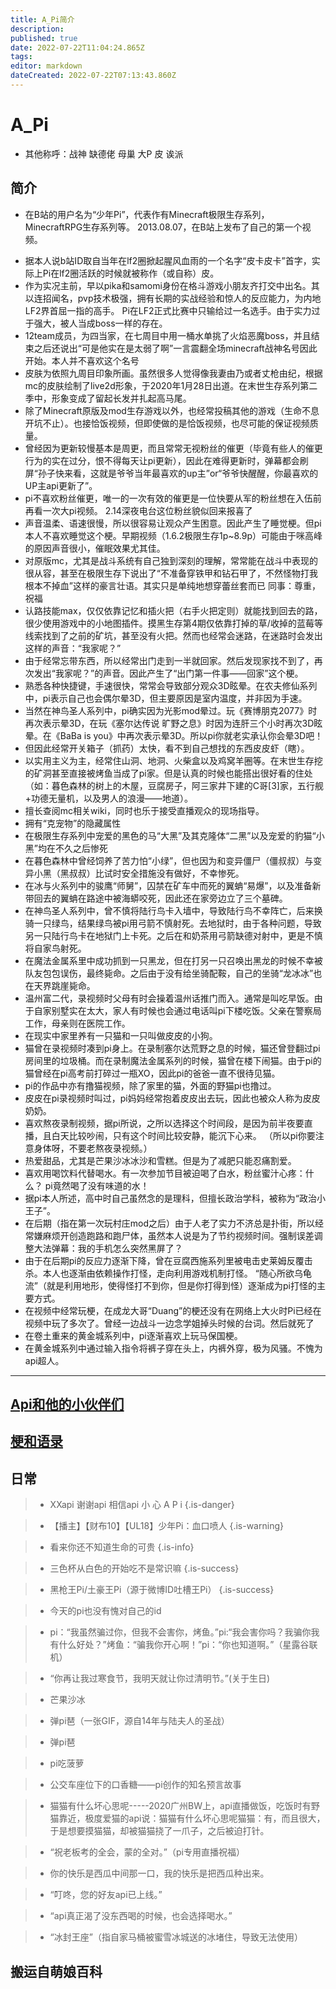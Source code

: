 ```yaml
---
title: A_Pi简介
description: 
published: true
date: 2022-07-22T11:04:24.865Z
tags: 
editor: markdown
dateCreated: 2022-07-22T07:13:43.860Z
---
```


 # A_Pi
+ 其他称呼：战神 缺德佬 母巢 大P 皮 诶派
## 简介
- 在B站的用户名为“少年Pi”，代表作有Minecraft极限生存系列，MinecraftRPG生存系列等。 2013.08.07，在B站上发布了自己的第一个视频。
+ 据本人说b站ID取自当年在lf2圈掀起腥风血雨的一个名字“皮卡皮卡”首字，实际上Pi在lf2圈活跃的时候就被称作（或自称）皮。
+ 作为实况主前，早以pika和samomi身份在格斗游戏小朋友齐打交中出名。其以连招闻名，pvp技术极强，拥有长期的实战经验和惊人的反应能力，为内地LF2界首屈一指的高手。 Pi在LF2正式比赛中只输给过一名选手。由于实力过于强大，被人当成boss一样的存在。
+ 12team成员，为四当家，在七周目中用一桶水单挑了火焰恶魔boss，并且结束之后还说出“可是他实在是太弱了啊”一言震翻全场minecraft战神名号因此开始。本人并不喜欢这个名号
+ 皮肤为依照九周目印象所画。虽然很多人觉得像我妻由乃或者丈枪由纪，根据mc的皮肤绘制了live2d形象，于2020年1月28日出道。在末世生存系列第二季中，形象变成了留起长发并扎起高马尾。
+ 除了Minecraft原版及mod生存游戏以外，也经常投稿其他的游戏（生命不息开坑不止）。也接恰饭视频，但即使做的是恰饭视频，也尽可能的保证视频质量。
+ 曾经因为更新较慢基本是周更，而且常常无视粉丝的催更（毕竟有些人的催更行为的实在过分，恨不得每天让pi更新），因此在难得更新时，弹幕都会刷屏“孙子快来看，这就是爷爷当年最喜欢的up主”or“爷爷快醒醒，你最喜欢的UP主api更新了”。
+ pi不喜欢粉丝催更，唯一的一次有效的催更是一位快要从军的粉丝想在入伍前再看一次大pi视频。 2.14深夜电台这位粉丝貌似回来报喜了
+ 声音温柔、语速很慢，所以很容易让观众产生困意。因此产生了睡觉梗。但pi本人不喜欢睡觉这个梗。早期视频（1.6.2极限生存1p~8.9p）可能由于咪高峰的原因声音很小，催眠效果尤其佳。
+ 对原版mc，尤其是战斗系统有自己独到深刻的理解，常常能在战斗中表现的很从容，甚至在极限生存下说出了“不准备穿铁甲和钻石甲了，不然怪物打我根本不掉血”这样的豪言壮语。其实只是单纯地想穿蕾丝套而已 同事：尊重，祝福
+ 认路技能max，仅仅依靠记忆和插火把（右手火把定则）就能找到回去的路，很少使用游戏中的小地图插件。摸黑生存第4期仅依靠打掉的草/收掉的蓝莓等线索找到了之前的矿坑，甚至没有火把。然而也经常会迷路，在迷路时会发出这样的声音：“我家呢？”
+ 由于经常忘带东西，所以经常出门走到一半就回家。然后发现家找不到了，再次发出“我家呢？”的声音。因此产生了“出门第一件事——回家”这个梗。
+ 熟悉各种快捷键，手速很快，常常会导致部分观众3D眩晕。在农夫修仙系列中，pi表示自己也会偶尔晕3D，但主要原因是室内温度，并非因为手速。
+ 当然在神鸟圣人系列中，pi确实因为光影mod晕过。玩《赛博朋克2077》时再次表示晕3D，在玩《塞尔达传说 旷野之息》时因为连肝三个小时再次3D眩晕。在《BaBa is you》中再次表示晕3D。所以pi你就老实承认你会晕3D吧！
+ 但因此经常开关箱子（抓药）太快，看不到自己想找的东西皮皮虾（瞎）。
+ 以实用主义为主，经常住山洞、地洞、火柴盒以及鸡窝羊圈等。在末世生存挖的矿洞甚至直接被烤鱼当成了pi家。但是认真的时候也能搭出很好看的住处（如：暮色森林的树上的木屋，豆腐房子，阿三家井下建的C哥[3]家，五行舰+功德无量机，以及男人的浪漫——地道）。
+ 擅长查阅mc相关wiki，同时也乐于接受直播观众的现场指导。
+ 拥有“克宠物”的隐藏属性
+ 在极限生存系列中宠爱的黑色的马“大黑”及其克隆体“二黑”以及宠爱的豹猫“小黑”均在不久之后惨死
+ 在暮色森林中曾经饲养了苦力怕“小绿”，但也因为和变异僵尸（僵叔叔）与变异小黑（黑叔叔）比试时安全措施没有做好，不幸惨死。
+ 在冰与火系列中的骏鹰“师舅”，囚禁在矿车中而死的翼蚺“易爆”，以及准备新带回去的翼蚺在路途中被海蟒咬死，因此还在家旁边立了三个墓碑。
+ 在神鸟圣人系列中，曾不慎将陆行鸟卡入墙中，导致陆行鸟不幸阵亡，后来换骑一只绿鸟，结果绿鸟被pi用弓箭不慎射死。去地狱时，由于各种问题，导致另一只陆行鸟卡在地狱门上卡死。之后在和奶茶用弓箭缺德对射中，更是不慎将自家鸟射死。
+ 在魔法金属系里中成功抓到一只黑龙，但在打另一只召唤出黑龙的时候不幸被队友包包误伤，最终毙命。之后由于没有给坐骑配鞍，自己的坐骑“龙冰冰”也在天界跳崖毙命。
+ 温州富二代，录视频时父母有时会操着温州话推门而入。通常是叫吃早饭。由于自家别墅实在太大，家人有时候也会通过电话叫pi下楼吃饭。父亲在警察局工作，母亲则在医院工作。
+ 在现实中家里养有一只猫和一只叫做皮皮的小狗。
+ 猫曾在录视频时凑到pi身上。在录制塞尔达荒野之息的时候，猫还曾登翻过pi房间里的垃圾桶。而在录制魔法金属系列的时候，猫曾在楼下闹猫。由于pi的猫曾经在pi高考前打碎过一瓶XO，因此pi的爸爸一直不很待见猫。
+ pi的作品中亦有撸猫视频，除了家里的猫，外面的野猫pi也撸过。
+ 皮皮在pi录视频时叫过，pi妈妈经常抱着皮皮出去玩，因此也被众人称为皮皮奶奶。
+ 喜欢熬夜录制视频，据pi所说，之所以选择这个时间段，是因为前半夜要直播，且白天比较吵闹，只有这个时间比较安静，能沉下心来。 （所以pi你要注意身体呀，不要老熬夜录视频。）
+ 热爱甜品，尤其是芒果沙冰冰沙和雪糕。但是为了减肥只能忍痛割爱。
+ 喜欢用喝饮料代替喝水。有一次参加节目被迫喝了白水，粉丝蜜汁心疼：什么？ pi竟然喝了没有味道的水！
+ 据pi本人所述，高中时自己虽然念的是理科，但擅长政治学科，被称为“政治小王子”。
+ 在后期（指在第一次玩村庄mod之后）由于人老了实力不济总是扑街，所以经常嫌麻烦开创造跑路和跑尸体，虽然本人说是为了节约视频时间。强制误差调整大法弹幕：我的手机怎么突然黑屏了？
+ 由于在后期pi的反应力逐渐下降，曾在豆腐西施系列里被电击史莱姆反覆击杀。本人也逐渐由依赖操作打怪，走向利用游戏机制打怪。 “随心所欲乌龟流”（就是利用地形，使得怪打不到你，但是你打得到怪）逐渐成为pi打怪的主要方式。
+ 在视频中经常玩梗，在成龙大哥“Duang”的梗还没有在网络上大火时Pi已经在视频中玩了多次了。曾经一边战斗一边念学姐掉头时候的台词。然后就死了
+ 在卷土重来的黄金城系列中，pi逐渐喜欢上玩马保国梗。
+ 在黄金城系列中通过输入指令将裤子穿在头上，内裤外穿，极为风骚。不愧为api超人。


---
<h2><a href="/A_pi/Api和他的小伙伴们">Api和他的小伙伴们</a></h2>
<h2><a href="/A_pi/梗和语录">梗和语录</a></h2>

## 日常
> + XXapi 谢谢api 相信api 小 心 A P i
{.is-danger}

> + 【播主】【财布10】【UL18】少年Pi：血口喷人
{.is-warning}

> + 看来你还不知道生命的可贵
{.is-info}

> + 三色杯从白色的开始吃不是常识嘛
{.is-success}

> + 黑枪王Pi/土豪王Pi（源于微博ID吐槽王Pi）
{.is-success}

> + 今天的pi也没有愧对自己的id

> + pi：“我虽然骗过你，但我不会害你，烤鱼。”pi:“我会害你吗？我骗你我有什么好处？”烤鱼：“骗我你开心啊！”pi：“你也知道啊。”（星露谷联机）

> + “你再让我过寒食节，我明天就让你过清明节。”(关于生日)

> + 芒果沙冰

> + 弹pi琶（一张GIF，源自14年与陆夫人的圣战）

> + 弹pi琶

> + pi吃菠萝

> + 公交车座位下的口香糖——pi创作的知名预言故事

> + 猫猫有什么坏心思呢-----2020广州BW上，api直播做饭，吃饭时有野猫靠近，极度爱猫的api说：猫猫有什么坏心思呢猫猫：有，而且很大，于是想要摸猫猫，却被猫猫挠了一爪子，之后被迫打针。

> + “祝老板考的全会，蒙的全对。”（pi专用直播祝福）

> + 你的快乐是西瓜中间那一口，我的快乐是把西瓜种出来。

> + “叮咚，您的好友api已上线。”

> + “api真正渴了没东西喝的时候，也会选择喝水。”

> + “冰封王座”（指自家马桶被蜜雪冰城送的冰堵住，导致无法使用）
## 搬运自萌娘百科
